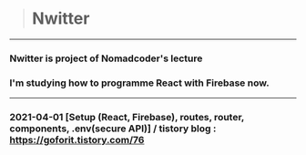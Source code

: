 ># Nwitter

--- 

### Nwitter is project of Nomadcoder's lecture
### I'm studying how to programme React with Firebase now.

---


### 2021-04-01 [Setup (React, Firebase), routes, router, components, .env(secure API)] / tistory blog :  https://goforit.tistory.com/76